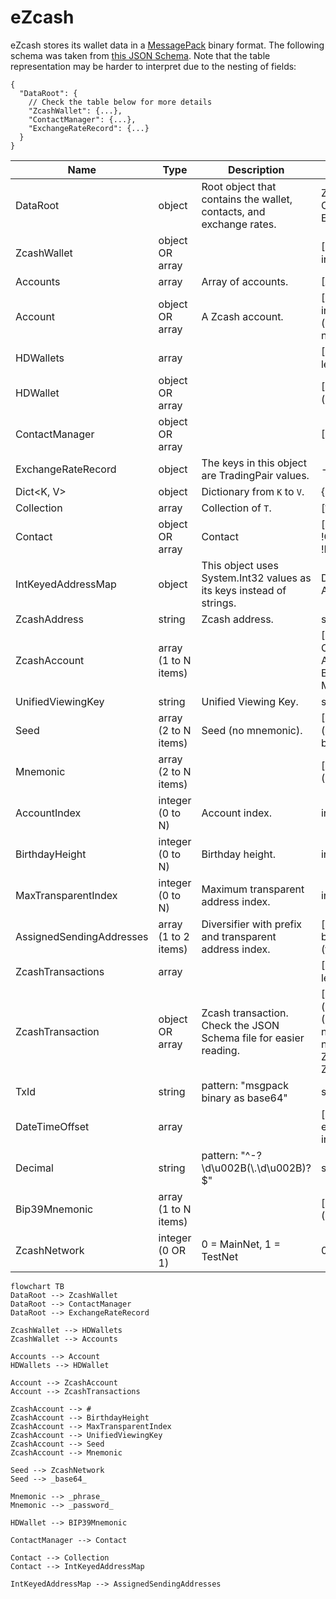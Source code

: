 # eZcash

eZcash stores its wallet data in a [MessagePack](https://msgpack.org/index.html) binary format.
The following schema was taken from [this JSON Schema](./wallet.schema.json).
Note that the table representation may be harder to interpret due to the nesting of fields:

```jsonc
{
  "DataRoot": {
    // Check the table below for more details
    "ZcashWallet": {...},
    "ContactManager": {...},
    "ExchangeRateRecord": {...}
  }
}
```

| Name                                                  | Type                 | Description                                                          | Properties                                                                                                                                                                     | Additional Properties                         |
| ----------------------------------------------------- | -------------------- | -------------------------------------------------------------------- | ------------------------------------------------------------------------------------------------------------------------------------------------------------------------------ | --------------------------------------------- |
| DataRoot                                              | object               | Root object that contains the wallet, contacts, and exchange rates.  | ZcashWallet, ContactManager, ExchangeRateRecord                                                                                                                                |                                               |
| ZcashWallet                                           | object OR array      |                                                                      | [!HDWallets, !Accounts, integer]                                                                                                                                               |                                               |
| Accounts                                              | array                | Array of accounts.                                                   | [Account, ... , len(Accounts)]                                                                                                                                                 |                                               |
| Account                                               | object OR array      | A Zcash account.                                                     | [!ZcashAccount, string, integer, ZcashTransactions, (integer OR null), (integer OR null), (integer OR null)]                                                                   |                                               |
| HDWallets                                             | array                |                                                                      | [HDWallet, ..., len(HDWallets)]                                                                                                                                                |                                               |
| HDWallet                                              | object OR array      |                                                                      | [!Bip39Mnemonic, !string (name), boolean]                                                                                                                                      |                                               |
| ContactManager                                        | object OR array      |                                                                      | [Contact, integer]                                                                                                                                                             |                                               |
| ExchangeRateRecord                                    | object               | The keys in this object are TradingPair values.                      | -                                                                                                                                                                              | {TradingPairValues: { DateTimeOffsetValues }} |
| Dict<K, V>                                            | object               | Dictionary from `K` to `V`.                                          | {`K`: `V`}                                                                                                                                                                     |                                               |
| Collection<T>                                         | array                | Collection of `T`.                                                   | [`T`, ..., len(Collection<T>)]                                                                                                                                                 |                                               |
| Contact                                               | object OR array      | Contact                                                              | [(integer OR null), string, !Collection<ZcashAddress>, !IntKeyedAddressMap]                                                                                                    |                                               |
| IntKeyedAddressMap                                    | object               | This object uses System.Int32 values as its keys instead of strings. | Dict<Int32, AssignedSendingAddresses>                                                                                                                                          | AssignedSendingAddresses                      |
| ZcashAddress                                          | string               | Zcash address.                                                       | string                                                                                                                                                                         |                                               |
| ZcashAccount                                          | array (1 to N items) |                                                                      | [UnifiedViewingKey, (Seed OR Mnemonic), AccountIndex, BirthdayHeight, MaxTransparentIndex]                                                                                     |                                               |
| <span id="UnifiedViewingKey">UnifiedViewingKey</span> | string               | Unified Viewing Key.                                                 | string                                                                                                                                                                         |                                               |
| Seed                                                  | array (2 to N items) | Seed (no mnemonic).                                                  | [!ZcashNetwork, string (pattern: "msgpack binary as base64")]                                                                                                                  |                                               |
| <span id="Mnemonic">Mnemonic</span>                   | array (2 to N items) |                                                                      | [string (seed phrase), string (password)]                                                                                                                                      |                                               |
| AccountIndex                                          | integer (0 to N)     | Account index.                                                       | integer                                                                                                                                                                        |                                               |
| <span id="BirthdayHeight">BirthdayHeight</span>       | integer (0 to N)     | Birthday height.                                                     | integer                                                                                                                                                                        |                                               |
| MaxTransparentIndex                                   | integer (0 to N)     | Maximum transparent address index.                                   | integer                                                                                                                                                                        |                                               |
| AssignedSendingAddresses                              | array (1 to 2 items) | Diversifier with prefix and transparent address index.               | [string (pattern: "msgpack binary as base64"), integer (transparent address index)]                                                                                            |                                               |
| ZcashTransactions                                     | array                |                                                                      | [ZcashTransaction, ..., len(ZcashTransactions)]                                                                                                                                |                                               |
| ZcashTransaction                                      | object OR array      | Zcash transaction. Check the JSON Schema file for easier reading.    | [((TxId OR null) OR null), (integer OR null), boolean, ((DateTimeOffset OR null) OR null), ((Decimal OR null) OR null), string, ZcashTransactions, ZcashTransactions, boolean] |                                               |
| TxId                                                  | string               | pattern: "msgpack binary as base64"                                  | string                                                                                                                                                                         |                                               |
| DateTimeOffset                                        | array                |                                                                      | [string (pattern: "msgpack extension -1 as base64"), integer]                                                                                                                  |                                               |
| Decimal                                               | string               | pattern: "^-?\\d\u002B(\\.\\d\u002B)?$"                              | string                                                                                                                                                                         |                                               |
| <span id="Bip39Mnemonic">Bip39Mnemonic</span>         | array (1 to N items) |                                                                      | [string (seed phrase), string (password)]                                                                                                                                      |                                               |
| ZcashNetwork                                          | integer (0 OR 1)     | 0 = MainNet, 1 = TestNet                                             | 0 OR 1                                                                                                                                                                         |                                               |

```mermaid
flowchart TB
DataRoot --> ZcashWallet
DataRoot --> ContactManager
DataRoot --> ExchangeRateRecord

ZcashWallet --> HDWallets
ZcashWallet --> Accounts

Accounts --> Account
HDWallets --> HDWallet

Account --> ZcashAccount
Account --> ZcashTransactions

ZcashAccount --> #
ZcashAccount --> BirthdayHeight
ZcashAccount --> MaxTransparentIndex
ZcashAccount --> UnifiedViewingKey
ZcashAccount --> Seed
ZcashAccount --> Mnemonic

Seed --> ZcashNetwork
Seed --> _base64_

Mnemonic --> _phrase_
Mnemonic --> _password_

HDWallet --> BIP39Mnemonic

ContactManager --> Contact

Contact --> Collection
Contact --> IntKeyedAddressMap

IntKeyedAddressMap --> AssignedSendingAddresses
```
